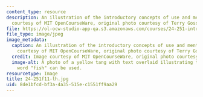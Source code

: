 ```yaml
---
content_type: resource
description: An illustration of the introductory concepts of use and mention. Image
  courtesy of MIT OpenCourseWare, original photo courtesy of Terry Goss.
file: https://ol-ocw-studio-app-qa.s3.amazonaws.com/courses/24-251-introduction-to-philosophy-of-language-fall-2011/8de1bfcdbf3a4a35515ec1551ff9aa29_24-251f11-th.jpg
file_type: image/jpeg
image_metadata:
  caption: An illustration of the introductory concepts of use and mention. (Image
    courtesy of MIT OpenCourseWare, original photo courtesy of Terry Goss.)
  credit: Image courtesy of MIT OpenCourseWare, original photo courtesy of Terry Goss.
  image-alt: A photo of a yellow tang with text overlaid illustrating the ways the
    word "fish" can be used.
resourcetype: Image
title: 24-251f11-th.jpg
uid: 8de1bfcd-bf3a-4a35-515e-c1551ff9aa29
---
```

